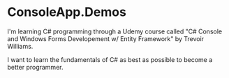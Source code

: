 # ConsoleApp.Demos

I'm learning C# programming through a Udemy course called "C# Console and Windows Forms Developement w/ Entity Framework" by Trevoir Williams.

I want to learn the fundamentals of C# as best as possible to become a better programmer.
